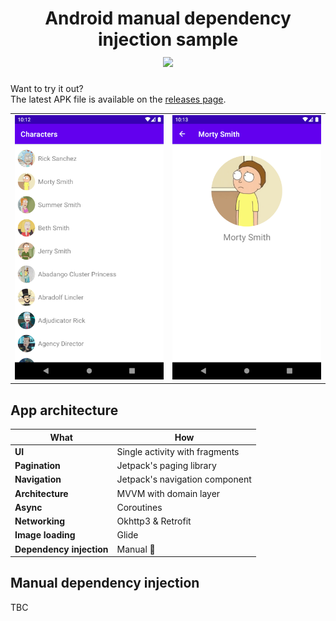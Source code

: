 <h1 align="center">
    Android manual dependency injection sample
    <br />
    <a href="https://github.com/cemtuver/android-manualdi/releases">
        <img src="https://img.shields.io/github/v/release/cemtuver/android-manualdi?include_prereleases&label=version">
    </a>
</h1>

Want to try it out?
<br />
The latest APK file is available on the [releases page](https://github.com/cemtuver/android-manualdi/releases).

<table>
    <tr>
        <td><img src="./docs/img_app_characterlist.png" /></td>
        <td><img src="./docs/img_app_characterdetail.png" /></td>
    </tr>
</table>

## App architecture
| What                     | How                            |
|--------------------------|--------------------------------|
| **UI**                   | Single activity with fragments |
| **Pagination**           | Jetpack's paging library       |
| **Navigation**           | Jetpack's navigation component |
| **Architecture**         | MVVM with domain layer         |
| **Async**                | Coroutines                     |
| **Networking**           | Okhttp3 & Retrofit             |
| **Image loading**        | Glide                          |
| **Dependency injection** | Manual 🎉                      |

## Manual dependency injection
TBC